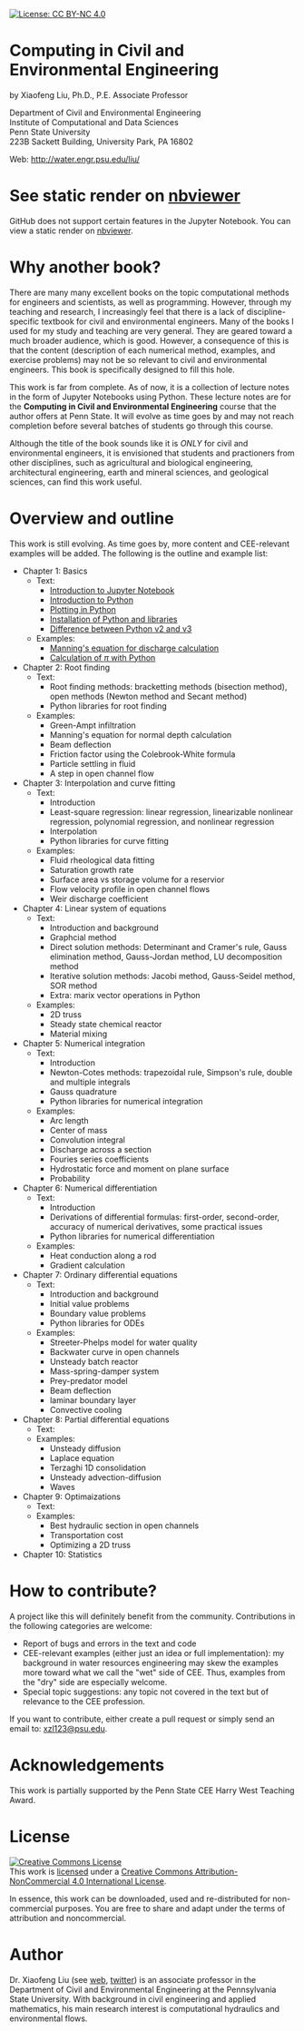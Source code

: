 [![License: CC BY-NC 4.0](https://img.shields.io/badge/License-CC%20BY--NC%204.0-lightgrey.svg)](https://creativecommons.org/licenses/by-nc/4.0/)

# Computing in Civil and Environmental Engineering

by Xiaofeng Liu, Ph.D., P.E.
Associate Professor

Department of Civil and Environmental Engineering  
Institute of Computational and Data Sciences  
Penn State University  
223B Sackett Building, University Park, PA 16802

Web: http://water.engr.psu.edu/liu/

# See static render on [nbviewer](https://nbviewer.jupyter.org/github/psu-efd/Computing-in-CEE/blob/master/index.ipynb)

GitHub does not support certain features in the Jupyter Notebook. You can view a static render on [nbviewer](https://nbviewer.jupyter.org/github/psu-efd/Computing-in-CEE/blob/master/index.ipynb).

# Why another book?

There are many many excellent books on the topic computational methods for engineers and scientists, as well as programming. However, through my teaching and research, I increasingly feel that there is a lack of discipline-specific textbook for civil and environmental engineers. Many of the books I used for my study and teaching are very general. They are geared toward a much broader audience, which is good. However, a consequence of this is that the content (description of each numerical method, examples, and exercise problems) may not be so relevant to civil and environmental engineers. This book is specifically designed to fill this hole. 

This work is far from complete. As of now, it is a collection of lecture notes in the form of Jupyter Notebooks using Python. These lecture notes are for the **Computing in Civil and Environmental Engineering** course that the author offers at Penn State. It will evolve as time goes by and may not reach completion before several batches of students go through this course.

Although the title of the book sounds like it is *ONLY* for civil and environmental engineers, it is envisioned that students and practioners from other disciplines, such as agricultural and biological engineering, architectural engineering, earth and mineral sciences, and geological sciences,  can find this work useful. 

# Overview and outline

This work is still evolving. As time goes by, more content and CEE-relevant examples will be added. The following is the outline and example list:
- Chapter 1: Basics
	- Text: 
		- [Introduction to Jupyter Notebook](chapter_1_basics/introduction_to_Jupyter_Notebook/introduction_to_Jupyter_Notebook.ipynb)
		- [Introduction to Python](chapter_1_basics/introduction_to_python/introduction_to_python.ipynb)
		- [Plotting in Python](chapter_1_basics/introduction_to_python/Plotting_in_Python.ipynb)
		- [Installation of Python and libraries](chapter_1_basics/installation_of_Python_and_libraries/installation_of_Python_and_libraries.ipynb)
		- [Difference between Python v2 and v3](chapter_1_basics/differences_between_python_v2_and_v3/differences_between_python_v2_and_v3.ipynb)
	- Examples:
		- [Manning's equation for discharge calculation](chapter_1_basics/Mannings_equation/Mannings_equation.ipynb)
		- [Calculation of $\pi$ with Python](chapter_1_basics/calculate_Pi_with_Python/calculate_Pi_with_python.ipynb)
- Chapter 2: Root finding
	- Text: 
		- Root finding methods: bracketting methods (bisection method), open methods (Newton method and Secant method)
		- Python libraries for root finding
	- Examples:
		- Green-Ampt infiltration
		- Manning's equation for normal depth calculation
		- Beam deflection
		- Friction factor using the Colebrook-White formula
		- Particle settling in fluid
		- A step in open channel flow
- Chapter 3: Interpolation and curve fitting
	- Text:
		- Introduction
		- Least-square regression: linear regression, linearizable nonlinear regression, polynomial regression, and nonlinear regression
		- Interpolation
		- Python libraries for curve fitting
	- Examples:
		- Fluid rheological data fitting
		- Saturation growth rate
		- Surface area vs storage volume for a reservior
		- Flow velocity profile in open channel flows
		- Weir discharge coefficient
- Chapter 4: Linear system of equations
	- Text:
		- Introduction and background
		- Graphcial method
		- Direct solution methods: Determinant and Cramer's rule, Gauss elimination method, Gauss-Jordan method, LU decomposition method
		- Iterative solution methods: Jacobi method, Gauss-Seidel method, SOR method
		- Extra: marix vector operations in Python
	- Examples:
		- 2D truss
		- Steady state chemical reactor
		- Material mixing
- Chapter 5: Numerical integration
	- Text:
		- Introduction
		- Newton-Cotes methods: trapezoidal rule, Simpson's rule, double and multiple integrals
		- Gauss quadrature
		- Python libraries for numerical integration
	- Examples:
		- Arc length
		- Center of mass
		- Convolution integral
		- Discharge across a section
		- Fouries series coefficients
		- Hydrostatic force and moment on plane surface
		- Probability
- Chapter 6: Numerical differentiation
	- Text:
		- Introduction
		- Derivations of differential formulas: first-order, second-order, accuracy of numerical derivatives, some practical issues
		- Python libraries for numerical differentiation
	- Examples:
		- Heat conduction along a rod
		- Gradient calculation
- Chapter 7: Ordinary differential equations
	- Text:
		- Introduction and background
		- Initial value problems
		- Boundary value problems
		- Python libraries for ODEs
	- Examples:
		- Streeter-Phelps model for water quality
		- Backwater curve in open channels
		- Unsteady batch reactor
		- Mass-spring-damper system
		- Prey-predator model
		- Beam deflection
		- laminar boundary layer
		- Convective cooling
- Chapter 8: Partial differential equations
	- Text:
	- Examples:
		- Unsteady diffusion 
		- Laplace equation
		- Terzaghi 1D consolidation
		- Unsteady advection-diffusion
		- Waves
- Chapter 9: Optimaizations
	- Text: 
	- Examples:
		- Best hydraulic section in open channels
		- Transportation cost
		- Optimizing a 2D truss
- Chapter 10: Statistics

# How to contribute?

A project like this will definitely benefit from the community. Contributions in the following categories are welcome:
- Report of bugs and errors in the text and code
- CEE-relevant examples (either just an idea or full implementation): my background in water resources engineering may skew the examples more toward what we call the "wet" side of CEE. Thus, examples from the "dry" side are especially welcome. 
- Special topic suggestions: any topic not covered in the text but of relevance to the CEE profession. 

If you want to contribute, either create a pull request or simply send an email to: <xzl123@psu.edu>. 

# Acknowledgements

This work is partially supported by the Penn State CEE Harry West Teaching Award. 

# License

<a rel="license" href="http://creativecommons.org/licenses/by-nc/4.0/"><img alt="Creative Commons License" style="border-width:0" src="https://i.creativecommons.org/l/by-nc/4.0/88x31.png" /></a><br />This work is
<a href="https://raw.githubusercontent.com/psu-efd/Computing-in-CEE/master/LICENSE">licensed</a> under a <a rel="license" href="http://creativecommons.org/licenses/by-nc/4.0/">Creative Commons Attribution-NonCommercial 4.0 International License</a>.

In essence, this work can be downloaded, used and re-distributed for non-commercial
purposes. You are free to share and adapt under the terms of attribution and noncommercial. 


# Author

Dr. Xiaofeng Liu (see [web](http://water.engr.psu.edu/liu/),
[twitter](https://twitter.com/Xiaofeng_Liu19)) is an associate professor in the Department of Civil and Environmental Engineering at the Pennsylvania State University. With background in civil engineering and applied mathematics, his main research interest is computational hydraulics and environmental flows. 
